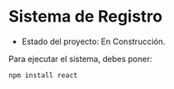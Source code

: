 <h1> Sistema de Registro</h1>

- Estado del proyecto: En Construcción.

Para ejecutar el sistema, debes poner: 

```npm install react```
